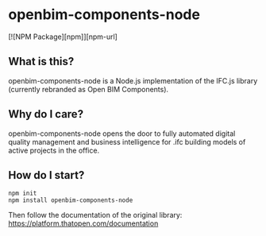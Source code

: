 # openbim-components-node
[![NPM Package][npm]][npm-url]

## What is this?
openbim-components-node is a Node.js implementation of the IFC.js library (currently rebranded as Open BIM Components).

## Why do I care?
openbim-components-node opens the door to fully automated digital quality management and business intelligence for .ifc building models of active projects in the office.

## How do I start?
```
npm init
npm install openbim-components-node
```

Then follow the documentation of the original library: <br>
https://platform.thatopen.com/documentation
